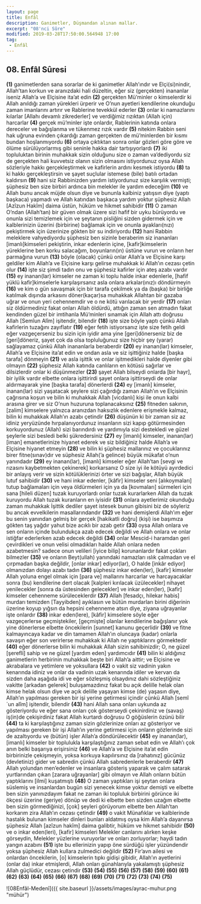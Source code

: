 ```yaml
---
layout: page
title: Enfâl
description: Ganimetler, Düşmandan alınan mallar.
excerpt: "08'nci Sûre"
modified: 2019-03-28T17:50:00.564948 17:00
tag: 
 - Enfâl
---
```


## 08. Enfâl Sûresi 

**(1)** ganimetlerden sana sorarlar de ki ganimetler Allah’ındır ve Elçi(si)nindir, Allah’tan korkun ve aranızdaki hali düzeltin, eğer siz (gerçekten) inananlar iseniz Allah’a ve Elçisine ita’at edin 
**(2)** gerçekten Mü’minler o kimselerdir ki Allah anıldığı zaman yürekleri ürperir ve O’nun ayetleri kendilerine okunduğu zaman imanlarını artırır ve Rablerine tevekkül ederler
**(3)** onlar ki namazlarını kılarlar [Allahı devamlı zikrederler] ve verdiğimiz rızıktan (Allah için) harcarlar
**(4)** gerçek mü’minler işte onlardır, Rablerinin katında onlara dereceler ve bağışlanma ve tükenmez rızık vardır
**(5)** nitekim Rabbin seni hak uğruna evinden çıkardığı zaman gerçekten de mü’minlerden bir kısmı bundan hoşlanmıyordu
**(6)** ortaya çıktıktan sonra onlar gözleri göre göre ve ölüme sürülüyorlarmış gibi seninle hakka dair tartışıyorlardı
**(7)** iki topluluktan birinin muhakkak sizin olduğunu size o zaman va’dediyordu siz de gerçekten hali kuvvetsiz olanın sizin olmasını istiyordunuz oysa Allah sözleriyle hakkı gerçekleştirmek ve kafirlerin ardını kesmek istiyordu
**(8)** ta ki hakkı gerçekleştirsin ve şayet suçlular istemese (bile) batılı ortadan kaldırsın
**(9)** hani siz Rabbinizden yardım istiyordunuz size karşılık vermişti; şüphesiz ben size birbiri ardınca bin melekler ile yardım edeceğim
**(10)** ve Allah bunu ancak müjde olsun diye ve bununla kalbiniz yatışsın diye (yaptı başkaca) yapmadı ve Allah katından başkaca yardım yoktur şüphesiz Allah [Azîzun Hakîm] daima üstün, hüküm ve hikmet sahibidir
**(11)** O zaman O’ndan (Allah’tan) bir güven olmak üzere sizi hafif bir uyku bürüyordu ve onunla sizi temizlemek için ve şeytanın pisliğini sizden gidermek için ve kalblerinizin üzerini (birbirine) bağlamak için ve onunla ayakları(nızı) pekiştirmek için üzerinize gökten bir su indiriyordu
**(12)** hani Rabbin meleklere vahyediyordu şüphesiz ben sizinle beraberim siz inananları [imanlı]kimseleri pekiştirin, inkar edenlerin içine, [kafir]kimselerin yüreklerine ben korku salacağım, boyunların(ın) üstüne vurun ve onların her parmağına vurun
**(13)** böyle (olacak) çünkü onlar Allah’a ve Elçisine karşı geldiler kim Allah’a ve Elçisine karşı gelirse muhakkak ki Allah’ın cezası çetin olur
**(14)** işte siz şimdi tadın onu ve şüphesiz kafirler için ateş azabı vardır
**(15)** ey inanan(lar) kimseler ne zaman ki toplu halde inkar edenlerle, [hafif yüklü kafir]kimselerle karşılaşırsanız asla onlara arkalar(ınız)ı döndürmeyin
**(16)** ve kim o gün savaşmak için bir tarafa çekilmek ya da (başka) bir birliğe katılmak dışında arkasını döner(kaçar)sa muhakkak Allahtan bir gazaba uğrar ve onun yeri cehennemdir ve o ne kötü varılacak bir yerdir
**(17)** onları siz öldürmediniz fakat onları Allah öldürdü, attığın zaman sen atmadın fakat kendinden güzel bir imtihanla Mü’minleri sınamak için Allah attı doğrusu Allah [Semîun Alîm] işitendir, bilendir 
**(18)** işte size böyle yaptı çünkü Allah kafirlerin tuzağını zayıflatır
**(19)** eğer fetih istiyorsanız işte size fetih geldi eğer vazgeçerseniz bu sizin için iyidir ama yine [geri]dönerseniz biz de [geri]döneriz, şayet çok da olsa topluluğunuz size hiçbir şey (yarar) sağlayamaz çünkü Allah inananlarla beraberdir
**(20)** ey inanan(lar) kimseler, Allah’a ve Elçisine ita’at edin ve ondan asla ve siz işittiğiniz halde [başka tarafa] dönmeyin
**(21)** ve asla işittik ve onlar işitmedikleri halde diyenler gibi olmayın
**(22)** şüphesiz Allah katında canlıların en kötüsü sağırlar ve dilsizlerdir onlar ki düşünmezler
**(23)** şayet Allah bilseydi onlarda [bir hayr], bir iyilik vardır elbette onlara işittirirdi şayet onlara işittirseydi de onlar aldırmayarak yine [başka tarafa] dönerlerdi 
**(24)** ey [imanlı] kimseler, inanan(lar) sizi yaşatacak şeylere sizi çağırdığı zaman Allah’ın ve Elçisinin çağrısına koşun ve bilin ki muhakkak Allah [vicdanlı] kişi ile onun kalbi arasına girer ve siz O’nun huzuruna toplanacaksınız
**(25)** fitneden sakının, [zalim] kimselere yalnızca aranızdan haksızlık edenlere erişmekle kalmaz, bilin ki muhakkak Allah’ın azabı çetindir
**(26)** düşünün ki bir zaman siz az idiniz yeryüzünde hırpalanıyordunuz insanların sizi kapıp götürmesinden korkuyordunuz (Allah) sizi barındırdı ve yardımıyla sizi destekledi ve güzel şeylerle sizi besledi belki şükredersiniz
**(27)** ey [imanlı] kimseler, inanan(lar) [iman] emanetlerinize hiyanet ederek ve siz bildiğiniz halde Allah’a ve Elçisine hiyanet etmeyin 
**(28)** ve bilin ki şüphesiz mallarınız ve çocuklarınız birer fitne(sınav)dır ve süphesiz Allah(’a gelince) büyük mükafat o’nun yanındadır
**(29)** ey inanan(lar), [imanlı] kimseler eğer Allah’tan [sevgi ve rızasını kaybetmekten çekinerek] korkarsanız O size iyi ile kötüyü ayırdedici bir anlayış verir ve sizin kötülüklerinizi örter ve sizi bağışlar, Allah büyük lutuf sahibidir
**(30)** ve hani inkar edenler, [kâfir] kimseler seni [alıkoymaları] tutup bağlamaları için veya öldürmeleri için ya da [kovmaları] sürmeleri için sana [hileli düzen] tuzak kuruyorlardı onlar tuzak kurarlarken Allah da tuzak kuruyordu Allah tuzak kuranların en iyisidir
**(31)** onlara ayetlerimiz okunduğu zaman muhakkak İşittik dediler şayet istesek bunun gibisini biz de söyleriz bu ancak evvelkilerin masallarındandır
**(32)** ve hani demişlerdi Allah’ım eğer bu senin yanından gelmiş bir gerçek [hakikatli doğru] (kişi) ise başımıza gökten taş yağdır yahut bize acıklı bir azab getir
**(33)** oysa Allah onlara ve sen onların içinde bulundukça azab edecek değildi ve Allah onlara ve onlar istiğfar ederlerken azab edecek değildi
**(34)** onlar Mescid-i haramdan geri çevirdikleri ve onun velisi olmadıkları halde Allah onlara neden azabetmesin? sadece onun velileri [iyice bilip] korunanlardır fakat çokları bilmezler
**(35)** ve onların Beyt(ullah) yanındaki namazları ıslık çalmadan ve el çırpmadan başka değildir, [onlar inkar] ediyor(lar), O halde [inkâr ediyor] olmanızdan dolayı azabı tadın
**(36)** şüphesiz inkar eden(ler), [kafir] kimseler Allah yoluna engel olmak için [para ve] mallarını harcarlar ve harcayacaklar sonra (bu) kendilerine dert olacak [kalpleri kırılacak üzülecekler]  nihayet yenilecekler [sonra da üstesinden gelecekler] ve inkar eden(ler), [kafir] kimseler cehenneme sürüleceklerdir
**(37)** Allah [fesadçı, hilekar habis] murdarı temizden [Tayyibden] ayıklasın ve bütün murdarları birini diğerinin üzerine koyup yığsın da hepsini cehenneme atsın diye, ziyana uğrayanlar işte onlardır 
**(38)** inkar eden(lere), [kâfir] kimselere söyle eğer vazgeçerlerse geçmiştekiler, [geçmişte] olanlar kendilerine  bağışlanır yok yine dönerlerse elbette öncekilerin [sunnet] kanunu geçerlidir
**(39)** ve fitne kalmayıncaya kadar ve din tamamen Allah’ın oluncaya (kadar) onlarla savaşın eğer son verirlerse muhakkak ki Allah ne yaptıklarını görmektedir
**(40)** eğer dönerlerse bilin ki muhakkak Allah sizin sahibinizdir; O, ne güzel [şerefli] sahip ve ne güzel [yardım eden] yardımcıdır
**(41)** bilin ki aldığınız ganimetlerin herbirinin muhakkak beşte biri Allah’a aittir; ve Elçisine ve akrabalara ve yetimlere ve yoksullara
**(42)** o vakit siz vadinin yakın kenarında idiniz ve onlar da vadinin uzak kenarında idiler ve kervan da sizden daha aşağıda idi ve eğer sözleşmiş olsaydınız dahi sözleştiğiniz vakitte [arkadan gelerek] buluşamazdınız fakat bu açık delille helak olan kimse helak olsun diye ve açık delille yaşayan kimse (de) yaşasın diye, Allah’ın yapılması gereken bir işi yerine getirmesi içindir çünkü Allah [semî´un alîm] işitendir, bilendir
**(43)** hani Allah sana onları uykunda az gösteriyordu ve eğer sana onları çok gösterseydi çekinirdiniz ve (savaş) iş(in)de çekişirdiniz fakat Allah kurtardı doğrusu O göğüslerin özünü bilir
**(44)** ta ki karşılaştığınız zaman sizin gözlerinize onları az gösteriyor ve yapılması gereken bir işi Allah’ın yerine getirmesi için onların gözlerinde sizi de azaltıyordu ve (bütün) işler Allah’a döndürülecektir
**(45)** ey inanan(lar), [imanlı] kimseler bir toplulukla karşılaştığınız zaman sebat edin ve Allah’ı çok anın belki başarıya erişirsiniz
**(46)** ve Allah’a ve Elçisine ita’at edin birbirinizle çekişmeyin, yoksa korkuya kapılırsınız da [rahatınız] gücünüz (devletiniz) gider ve sabredin çünkü Allah sabredenlerle beraberdir
**(47)** Allah yolundan men’edenler ve insanlara gösteriş yaparak ve çalım satarak yurtlarından çıkan [zarara uğrayanlar] gibi olmayın ve Allah onların bütün yaptıklarını [ilmi] kuşatmıştı
**(48)** O zaman yaptıkları işi şeytan onlara süslemiş ve insanlardan bugün sizi yenecek kimse yoktur demişti ve elbette ben sizin yanınızdayım fakat ne zaman iki topluluk birbirini görünce iki ökçesi üzerine (geriye) dönüp ve dedi ki elbette ben sizden uzağım elbette ben sizin görmediğinizi, [çok] şeyleri görüyorum elbette ben Allah’tan korkarım zira Allah’ın cezası çetindir
**(49)** o vakit Münafıklar ve kalblerinde hastalık bulunan kimseler dinleri bunları aldatmış oysa kim Allah’a dayanırsa şüphesiz Allah [azîzun hakîm] daima galibtir, hüküm ve hikmet sahibidir
**(50)** ve o inkar eden(leri), [kafir] kimseleri Melekler canlarını alırken keşke görseydin, Melekler yüzlerine vuruyorlar ve onları zorluyorlar; haydi tadın yangın azabını
**(51)** işte bu ellerinizin yapıp öne sürdüğü işler yüzündendir yoksa şüphesiz Allah kullara zulmedici değildir
**(52)** Fir’avn ailesi ve onlardan öncekilerin, [o] kimselerin tıpkı gidişi gibidir, Allah’ın ayetlerini (onlar da) inkar etmişlerdi, Allah onları günahlarıyla yakalamıştı şüphesiz Allah güçlüdür, cezası çetindir
**(53)** 
**(54)** 
**(55)** 
**(56)** 
**(57)** 
**(58)** 
**(59)** 
**(60)** 
**(61)** 
**(62)** 
**(63)** 
**(64)** 
**(65)** 
**(66)** 
**(67)** 
**(68)** 
**(69)** 
**(70)** 
**(71)** 
**(72)** 
**(73)** 
**(74)** 
**(75)** 

![08Enfâl-Medenî]({{ site.baseurl }}/assets/images/ayrac-muhur.png "mühür")
